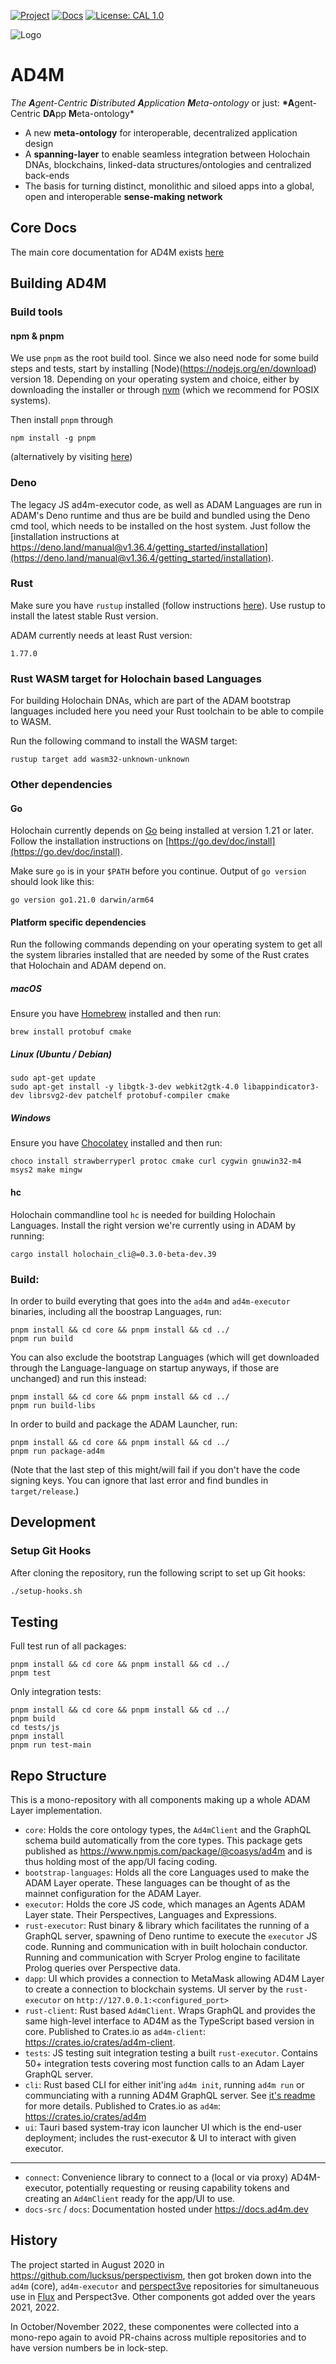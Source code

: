 [![Project](https://img.shields.io/badge/Project-AD4M-brightgreen.svg)](http://ad4m.dev/)
[![Docs](https://img.shields.io/badge/Docs-AD4M-blue.svg)](http://docs.ad4m.dev/)
[![License: CAL 1.0](https://img.shields.io/badge/License-CAL%201.0-blue.svg)](https://github.com/holochain/cryptographic-autonomy-license)

![Logo](docs/public/images/ad4mlogo_green_angle2_colouremblem.png)

# AD4M

_The **A**gent-Centric **D**istributed **A**pplication **M**eta-ontology_
or just:
**\*A**gent-Centric **DA**pp **M**eta-ontology\*

- A new **meta-ontology** for interoperable, decentralized application design
- A **spanning-layer** to enable seamless integration between Holochain DNAs, blockchains, linked-data structures/ontologies and centralized back-ends
- The basis for turning distinct, monolithic and siloed apps into a global, open and interoperable **sense-making network**

## Core Docs

The main core documentation for AD4M exists [here](https://docs.ad4m.dev)

## Building AD4M

### Build tools

#### npm & pnpm
We use `pnpm` as the root build tool. 
Since we also need node for some build steps and tests,
start by installing [Node)(https://nodejs.org/en/download) version 18.
Depending on your operating system and choice, either by downloading the installer
or through [nvm](https://github.com/nvm-sh/nvm) (which we recommend for POSIX systems).

Then install `pnpm` through

```
npm install -g pnpm
```
(alternatively by visiting [here](https://pnpm.io/installation))

### Deno
The legacy JS ad4m-executor code, as well as ADAM Languages are run in ADAM's Deno runtime and thus are be build
and bundled using the Deno cmd tool, which needs to be installed on the host system.
Just follow the [installation instructions at https://deno.land/manual@v1.36.4/getting_started/installation](https://deno.land/manual@v1.36.4/getting_started/installation).

### Rust

Make sure you have `rustup` installed (follow instructions [here](https://www.rust-lang.org/tools/install)).
Use rustup to install the latest stable Rust version.

ADAM currently needs at least Rust version:
```
1.77.0
```

### Rust WASM target for Holochain based Languages
For building Holochain DNAs, which are part of the ADAM bootstrap languages included here
you need your Rust toolchain to be able to compile to WASM.

Run the following command to install the WASM target:
```
rustup target add wasm32-unknown-unknown
```


### Other dependencies

#### Go
Holochain currently depends on [Go](https://go.dev) being installed at version 1.21 or later.
Follow the installation instructions on [https://go.dev/doc/install](https://go.dev/doc/install).

Make sure `go` is in your `$PATH` before you continue. Output of `go version` should look like this:
```
go version go1.21.0 darwin/arm64
```

#### Platform specific dependencies
Run the following commands depending on your operating system to get all the system libraries installed that are needed by some of the Rust crates that Holochain and ADAM depend on.

##### macOS
Ensure you have [Homebrew](https://brew.sh/) installed and then run:
```
brew install protobuf cmake
```

##### Linux (Ubuntu / Debian)
```
sudo apt-get update
sudo apt-get install -y libgtk-3-dev webkit2gtk-4.0 libappindicator3-dev librsvg2-dev patchelf protobuf-compiler cmake
```

##### Windows
Ensure you have [Chocolatey](https://chocolatey.org/) installed and then run:
```
choco install strawberryperl protoc cmake curl cygwin gnuwin32-m4 msys2 make mingw
```


#### hc
Holochain commandline tool `hc` is needed for building Holochain Languages.
Install the right version we're currently using in ADAM by running:

```
cargo install holochain_cli@=0.3.0-beta-dev.39
```


### Build:

In order to build everyting that goes into the `ad4m` and `ad4m-executor` binaries, including all the boostrap Languages, run:
```
pnpm install && cd core && pnpm install && cd ../
pnpm run build
```

You can also exclude the bootstrap Languages (which will get downloaded through the Language-language on startup anyways, if those are unchanged) and run this instead:

```
pnpm install && cd core && pnpm install && cd ../
pnpm run build-libs
```

In order to build and package the ADAM Launcher, run:
```
pnpm install && cd core && pnpm install && cd ../
pnpm run package-ad4m
```

(Note that the last step of this might/will fail if you don't have the code signing keys. You can ignore that last error and find bundles in `target/release`.)

## Development
### Setup Git Hooks

After cloning the repository, run the following script to set up Git hooks:

```sh
./setup-hooks.sh
```

## Testing 

Full test run of all packages:
```
pnpm install && cd core && pnpm install && cd ../
pnpm test
```

Only integration tests:
```
pnpm install && cd core && pnpm install && cd ../
pnpm build
cd tests/js
pnpm install
pnpm run test-main
```


## Repo Structure

This is a mono-repository with all components making up a whole ADAM Layer implementation.

- `core`: Holds the core ontology types, the `Ad4mClient` and the GraphQL schema build automatically from the core types. This package gets published as https://www.npmjs.com/package/@coasys/ad4m and is thus holding most of the app/UI facing coding.
- `bootstrap-languages`: Holds all the core Languages used to make the ADAM Layer operate. These languages can be thought of as the mainnet configuration for the ADAM Layer.
- `executor`: Holds the core JS code, which manages an Agents ADAM Layer state. Their Perspectives, Languages and Expressions.
- `rust-executor`: Rust binary & library which facilitates the running of a GraphQL server, spawning of Deno runtime to execute the `executor` JS code. Running and communication with in built holochain conductor. Running and communication with Scryer Prolog engine to facilitate Prolog queries over Perspective data.
- `dapp`: UI which provides a connection to MetaMask allowing AD4M Layer to create a connection to blockchain systems. UI server by the `rust-executor` on `http://127.0.0.1:<configured_port>`
- `rust-client`: Rust based `Ad4mClient`. Wraps GraphQL and provides the same high-level interface to AD4M as the TypeScript based version in core. Published to Crates.io as `ad4m-client`: https://crates.io/crates/ad4m-client.
- `tests`: JS testing suit integration testing a built `rust-executor`. Contains 50+ integration tests covering most function calls to an Adam Layer GraphQL server.
- `cli`: Rust based CLI for either init'ing `ad4m init`, running `ad4m run` or communciating with a running AD4M GraphQL server. See [it's readme](cli/README.md) for more details. Published to Crates.io as `ad4m`: https://crates.io/crates/ad4m
- `ui`: Tauri based system-tray icon launcher UI which is the end-user deployment; includes the rust-executor & UI to interact with given executor.

---

- `connect`: Convenience library to connect to a (local or via proxy) AD4M-executor, potentially requesting or reusing capability tokens and creating an `Ad4mClient` ready for the app/UI to use.
- `docs-src` / `docs`: Documentation hosted under https://docs.ad4m.dev

## History

The project started in August 2020 in https://github.com/lucksus/perspectivism, then got broken down into the `ad4m` (core), `ad4m-executor` and [perspect3ve](https://github.com/perspect3vism/perspect3ve) repositories for simultaneuous use in [Flux](https://github.com/fluxsocial) and Perspect3ve. Other components got added over the years 2021, 2022.

In October/November 2022, these componentes were collected into a mono-repo again to avoid PR-chains across multiple repositories and to have version numbers be in lock-step.
